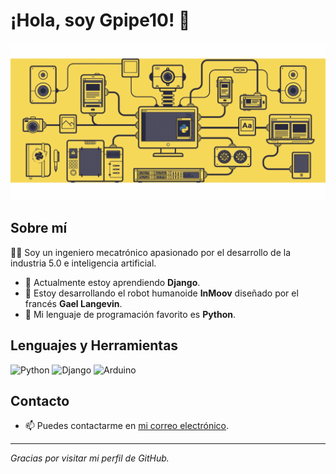 # ¡Hola, soy Gpipe10! 👋

![Banner](https://github.com/Gpipe10/Gpipe10/blob/main/download.gif)

## Sobre mí

👨‍💻 Soy un ingeniero mecatrónico apasionado por el desarrollo de la industria 5.0 e inteligencia artificial.

- 🌱 Actualmente estoy aprendiendo **Django**.
- 🤖 Estoy desarrollando el robot humanoide **InMoov** diseñado por el francés **Gael Langevin**.
- 🐍 Mi lenguaje de programación favorito es **Python**.

## Lenguajes y Herramientas

![Python](https://img.shields.io/badge/-Python-3776AB?logo=python&logoColor=white&style=for-the-badge)
![Django](https://img.shields.io/badge/-Django-092E20?logo=django&logoColor=white&style=for-the-badge)
![Arduino](https://img.shields.io/badge/-Arduino-00979D?logo=arduino&logoColor=white&style=for-the-badge)

## Contacto

- 📫 Puedes contactarme en [mi correo electrónico](mailto:tuemail@example.com).

---

*Gracias por visitar mi perfil de GitHub.*
